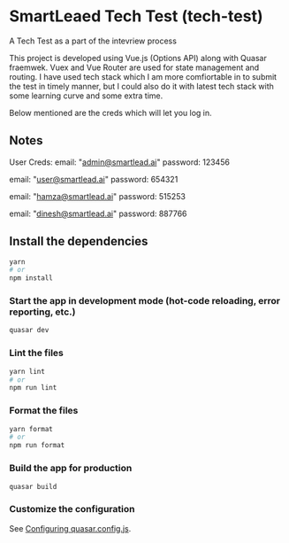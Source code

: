# SmartLeaed Tech Test (tech-test)

A Tech Test as a part of the intevriew process

This project is developed using Vue.js (Options API) along with Quasar fraemwek. Vuex and Vue Router are used for state management and routing. I have used tech stack which I am more comfiortable in to submit the test in timely manner, but I could also do it with latest tech stack with some learning curve and some extra time.

Below mentioned are the creds which will let you log in.

## Notes
User Creds:
email: "admin@smartlead.ai"
password: 123456

email: "user@smartlead.ai"
password: 654321

email: "hamza@smartlead.ai"
password: 515253

email: "dinesh@smartlead.ai"
password: 887766

## Install the dependencies

```bash
yarn
# or
npm install
```

### Start the app in development mode (hot-code reloading, error reporting, etc.)

```bash
quasar dev
```

### Lint the files

```bash
yarn lint
# or
npm run lint
```

### Format the files

```bash
yarn format
# or
npm run format
```

### Build the app for production

```bash
quasar build
```

### Customize the configuration

See [Configuring quasar.config.js](https://v2.quasar.dev/quasar-cli-webpack/quasar-config-js).
